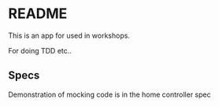 # README

This is an app for used in workshops.

For doing TDD etc..

## Specs

Demonstration of mocking code is in the home controller spec
